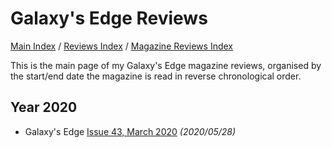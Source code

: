 # Galaxy's Edge Reviews

[Main Index](../../../README.md) / [Reviews Index](../../README.md) / [Magazine Reviews Index](../README.md)

This is the main page of my Galaxy's Edge magazine reviews, organised by the start/end date the magazine is read in reverse chronological order.

## Year 2020

- Galaxy's Edge [Issue 43, March 2020](20200528-GalaxysEdge43.md) *(2020/05/28)*
